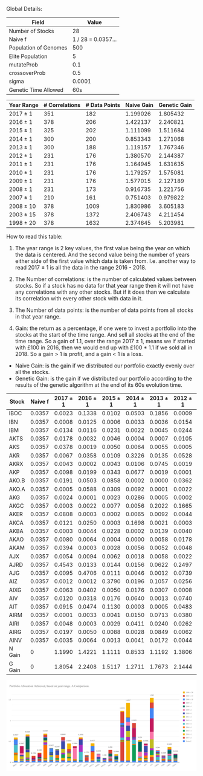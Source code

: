 Global Details:

Field                 | Value
----------------------|-------
Number of Stocks      | 28
Naive f               | 1 / 28 = 0.0357...
Population of Genomes | 500
Elite Population      | 5
mutateProb | 0.1
crossoverProb | 0.5
sigma | 0.0001
Genetic Time Allowed  | 60s

Year Range  | # Correlations | # Data Points | Naive Gain         | Genetic Gain
------------|----------------|---------------|--------------------|--------------
2017 ± 1    | 351            | 182           | 1.199026           | 1.805432
2016 ± 1    | 378            | 206           | 1.422137           | 2.240821
2015 ± 1    | 325            | 202           | 1.111099           | 1.511684
2014 ± 1    | 300            | 200           | 0.853343           | 1.271068
2013 ± 1    | 300            | 188           | 1.119157           | 1.767346
2012 ± 1    | 231            | 176           | 1.380570           | 2.144387
2011 ± 1    | 231            | 176           | 1.164945           | 1.631635
2010 ± 1    | 231            | 176           | 1.179257           | 1.575081
2009 ± 1    | 231            | 176           | 1.577015           | 2.127189
2008 ± 1    | 231            | 173           | 0.916735           | 1.221756
2007 ± 1    | 210            | 161           | 0.751403           | 0.979822
2008 ± 10   | 378            | 1009          | 1.830986           | 3.605183
2003 ± 15   | 378            | 1372          | 2.406743           | 4.211454
1998 ± 20   | 378            | 1632          | 2.374645           | 5.203981

How to read this table:

1. The year range is 2 key values, the first value being the year on which the data is centered.
And the second value being the number of years either side of the first value which data is
taken from. I.e. another way to read 2017 ± 1 is all the data in the range 2016 - 2018.

2. The Number of correlations: is the number of calculated values between stocks. So if a stock
has no data for that year range then it will not have any correlations with any other stocks.
But if it does than we calculate its correlation with every other stock with data in it.

3. The Number of data points: is the number of data points from all stocks in that year
range.

4. Gain: the return as a percentage, if one were to invest a portfolio into the stocks
at the start of the time range. And sell all stocks at the end of the time range.
So a gain of 1.1, over the range 2017 ± 1, means we if started with £100 in 2016, then
we would end up with £100 * 1.1 if we sold all in 2018. So a gain > 1 is profit, and
a gain < 1 is a loss.
  * Naive Gain: is the gain if we distributed our portfolio exactly evenly over all the
  stocks.
  * Genetic Gain: is the gain if we distributed our portfolio according to the results
  of the genetic algorithm at the end of its 60s evolution time.

Stock | Naive f | 2017 ± 1 | 2016 ± 1 | 2015 ± 1 | 2014 ± 1 | 2013 ± 1 | 2012 ± 1 | 2011 ± 1 | 2010 ± 1 | 2009 ± 1 | 2008 ± 1 | 2007 ± 1 | 2008 ± 10 | 2003 ± 15 | 1998 ± 20
------|---------|----------|----------|----------|----------|----------|----------|----------|----------|----------|----------|----------|----------|----------|---
IBOC   | 0.0357 | 0.0023 | 0.1338 | 0.0102 | 0.0503 | 0.1856 | 0.0009 | 0.0005 | 0.0019 | 0.0016 | 0.0045 | 0.0001 | 0.1189 | 0.0063 | 0.0401
IBN    | 0.0357 | 0.0008 | 0.0125 | 0.0006 | 0.0033 | 0.0036 | 0.0154 | 0.0740 | 0.0312 | 0.0429 | 0.0014 | 0.1658 | 0.0005 | 0.0002 | 0.0008
IBM    | 0.0357 | 0.0134 | 0.0116 | 0.0231 | 0.0022 | 0.0045 | 0.0244 | 0.1261 | 0.0569 | 0.0059 | 0.3012 | 0.0037 | 0.0105 | 0.0101 | 0.0371
AKTS   | 0.0357 | 0.0178 | 0.0032 | 0.0046 | 0.0004 | 0.0007 | 0.0105 | 0.0002 | 0.0004 | 0.0029 | 0.0006 | 0.0336 | 0.0001 | 0.0399 | 0.0050
AKS    | 0.0357 | 0.0378 | 0.0019 | 0.0050 | 0.0064 | 0.0055 | 0.0005 | 0.0006 | 0.0021 | 0.0036 | 0.0202 | 0.0725 | 0.0005 | 0.0299 | 0.0061
AKR    | 0.0357 | 0.0067 | 0.0358 | 0.0109 | 0.3226 | 0.0135 | 0.0528 | 0.0468 | 0.0090 | 0.0018 | 0.0471 | 0.0051 | 0.0153 | 0.0560 | 0.0294
AKRX   | 0.0357 | 0.0043 | 0.0002 | 0.0043 | 0.0106 | 0.0745 | 0.0019 | 0.0400 | 0.0404 | 0.0021 | 0.0221 | 0.0037 | 0.0969 | 0.0006 | 0.0054
AKP    | 0.0357 | 0.0098 | 0.0199 | 0.0343 | 0.0677 | 0.0019 | 0.0001 | 0.0053 | 0.1008 | 0.0126 | 0.0163 | 0.0002 | 0.0006 | 0.0043 | 0.0012
AKO.B  | 0.0357 | 0.0191 | 0.0503 | 0.0858 | 0.0002 | 0.0000 | 0.0362 | 0.0956 | 0.1836 | 0.0126 | 0.0004 | 0.0041 | 0.0115 | 0.0686 | 0.0011
AKO.A  | 0.0357 | 0.0005 | 0.0588 | 0.0309 | 0.0092 | 0.0001 | 0.0022 | 0.0797 | 0.0119 | 0.0081 | 0.0082 | 0.0120 | 0.0013 | 0.0597 | 0.1324
AKG    | 0.0357 | 0.0024 | 0.0001 | 0.0023 | 0.0286 | 0.0005 | 0.0002 | 0.0082 | 0.0010 | 0.2642 | 0.0033 | 0.0237 | 0.0019 | 0.0165 | 0.0010
AKGC   | 0.0357 | 0.0003 | 0.0022 | 0.0077 | 0.0056 | 0.2022 | 0.1665 | 0.0007 | 0.1230 | 0.0043 | 0.0000 | 0.0132 | 0.0014 | 0.0043 | 0.0305
AKER   | 0.0357 | 0.0808 | 0.0003 | 0.0002 | 0.0065 | 0.0092 | 0.0044 | 0.0058 | 0.0003 | 0.0003 | 0.0034 | 0.0123 | 0.0022 | 0.0023 | 0.0114
AKCA   | 0.0357 | 0.0121 | 0.0250 | 0.0003 | 0.1698 | 0.0021 | 0.0003 | 0.0018 | 0.0002 | 0.0006 | 0.0004 | 0.0196 | 0.1223 | 0.0017 | 0.0618
AKBA   | 0.0357 | 0.0003 | 0.0044 | 0.0228 | 0.0002 | 0.0139 | 0.0040 | 0.0009 | 0.0462 | 0.0667 | 0.0012 | 0.0003 | 0.0087 | 0.0002 | 0.0004
AKAO   | 0.0357 | 0.0080 | 0.0064 | 0.0004 | 0.0000 | 0.0058 | 0.0178 | 0.0015 | 0.0062 | 0.0006 | 0.0075 | 0.0042 | 0.0104 | 0.0002 | 0.0033
AKAM   | 0.0357 | 0.0394 | 0.0003 | 0.0028 | 0.0056 | 0.0052 | 0.0048 | 0.0064 | 0.0049 | 0.0362 | 0.0667 | 0.0007 | 0.0013 | 0.0872 | 0.0008
AJX    | 0.0357 | 0.0054 | 0.0094 | 0.0062 | 0.0018 | 0.0058 | 0.0022 | 0.0002 | 0.0015 | 0.0037 | 0.0648 | 0.0034 | 0.0165 | 0.0001 | 0.0377
AJRD   | 0.0357 | 0.4543 | 0.0133 | 0.0144 | 0.0156 | 0.0622 | 0.2497 | 0.0036 | 0.0173 | 0.0055 | 0.0107 | 0.0029 | 0.0590 | 0.2645 | 0.0266
AJG    | 0.0357 | 0.0095 | 0.4706 | 0.0111 | 0.0046 | 0.0012 | 0.0739 | 0.1450 | 0.1267 | 0.0909 | 0.0002 | 0.0001 | 0.1002 | 0.0075 | 0.3475
AIZ    | 0.0357 | 0.0012 | 0.0012 | 0.3790 | 0.0196 | 0.1057 | 0.0256 | 0.0037 | 0.0256 | 0.0031 | 0.0003 | 0.2156 | 0.0031 | 0.1215 | 0.0019
AIXG   | 0.0357 | 0.0063 | 0.0402 | 0.0050 | 0.0176 | 0.0307 | 0.0008 | 0.0031 | 0.0001 | 0.1176 | 0.2311 | 0.0064 | 0.0001 | 0.0002 | 0.0391
AIV    | 0.0357 | 0.0120 | 0.0318 | 0.0176 | 0.0640 | 0.0013 | 0.0740 | 0.0054 | 0.1537 | 0.0178 | 0.0003 | 0.0312 | 0.0025 | 0.0002 | 0.0031
AIT    | 0.0357 | 0.0915 | 0.0474 | 0.1130 | 0.0003 | 0.0005 | 0.0483 | 0.2149 | 0.0009 | 0.1797 | 0.0001 | 0.3228 | 0.2408 | 0.1384 | 0.1107
AIRM   | 0.0357 | 0.0001 | 0.0033 | 0.0041 | 0.0150 | 0.0713 | 0.0380 | 0.0437 | 0.0120 | 0.0005 | 0.0053 | 0.0141 | 0.0314 | 0.0139 | 0.0006
AIRI   | 0.0357 | 0.0048 | 0.0003 | 0.0029 | 0.0411 | 0.0240 | 0.0262 | 0.0043 | 0.0013 | 0.0092 | 0.0068 | 0.0011 | 0.0008 | 0.0020 | 0.0004
AIRG   | 0.0357 | 0.0197 | 0.0050 | 0.0088 | 0.0028 | 0.0849 | 0.0062 | 0.0050 | 0.0075 | 0.0303 | 0.0807 | 0.0023 | 0.0135 | 0.0156 | 0.0513
AINV   | 0.0357 | 0.0035 | 0.0064 | 0.0013 | 0.0041 | 0.0172 | 0.0044 | 0.0174 | 0.0085 | 0.0079 | 0.0733 | 0.0103 | 0.0064 | 0.0076 | 0.0004
N Gain | 0      | 1.1990 | 1.4221 | 1.1111 | 0.8533 | 1.1192 | 1.3806 | 1.1649 | 1.1793 | 1.5770 | 0.9167 | 0.7514 | 1.8309 | 2.4067 | 2.3746
G Gain | 0      | 1.8054 | 2.2408 | 1.5117 | 1.2711 | 1.7673 | 2.1444 | 1.6316 | 1.5751 | 2.1272 | 1.2218 | 0.9798 | 3.6052 | 4.2115 | 5.2040

![](Portfolio_Allocation_Achieved,_based_on_year_range._A_Comparison.svg)
